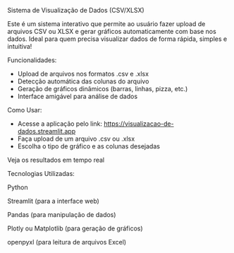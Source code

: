 Sistema de Visualização de Dados (CSV/XLSX)

Este é um sistema interativo que permite ao usuário fazer upload de arquivos CSV ou XLSX e gerar gráficos automaticamente com base nos dados. Ideal para quem precisa visualizar dados de forma rápida, simples e intuitiva!

Funcionalidades:

- Upload de arquivos nos formatos .csv e .xlsx
- Detecção automática das colunas do arquivo
- Geração de gráficos dinâmicos (barras, linhas, pizza, etc.)
- Interface amigável para análise de dados

Como Usar:

- Acesse a aplicação pelo link: https://visualizacao-de-dados.streamlit.app
- Faça upload de um arquivo .csv ou .xlsx
- Escolha o tipo de gráfico e as colunas desejadas

Veja os resultados em tempo real

Tecnologias Utilizadas:

Python

Streamlit (para a interface web)

Pandas (para manipulação de dados)

Plotly ou Matplotlib (para geração de gráficos)

openpyxl (para leitura de arquivos Excel)
